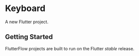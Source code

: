 # Keyboard

A new Flutter project.

## Getting Started

FlutterFlow projects are built to run on the Flutter _stable_ release.
